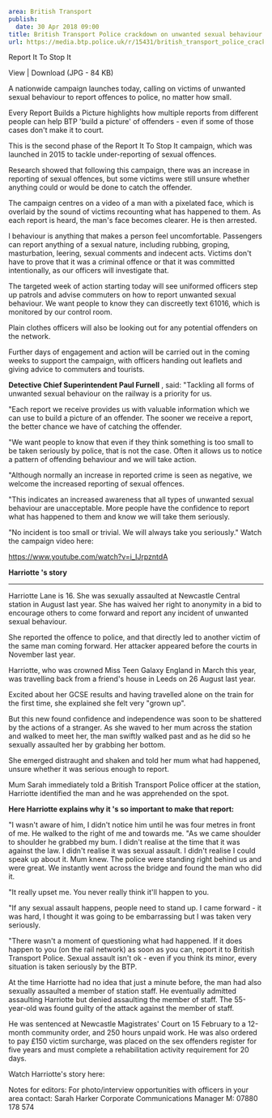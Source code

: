 ```yaml
area: British Transport
publish:
  date: 30 Apr 2018 09:00
title: British Transport Police crackdown on unwanted sexual behaviour on the rail network
url: https://media.btp.police.uk/r/15431/british_transport_police_crackdown_on_unwanted_se
```

Report It To Stop It

View | Download (JPG - 84 KB)

A nationwide campaign launches today, calling on victims of unwanted sexual behaviour to report offences to police, no matter how small.

Every Report Builds a Picture highlights how multiple reports from different people can help BTP 'build a picture' of offenders - even if some of those cases don't make it to court.

This is the second phase of the Report It To Stop It campaign, which was launched in 2015 to tackle under-reporting of sexual offences.

Research showed that following this campaign, there was an increase in reporting of sexual offences, but some victims were still unsure whether anything could or would be done to catch the offender.

The campaign centres on a video of a man with a pixelated face, which is overlaid by the sound of victims recounting what has happened to them. As each report is heard, the man's face becomes clearer. He is then arrested.

l behaviour is anything that makes a person feel uncomfortable. Passengers can report anything of a sexual nature, including rubbing, groping, masturbation, leering, sexual comments and indecent acts. Victims don't have to prove that it was a criminal offence or that it was committed intentionally, as our officers will investigate that.

The targeted week of action starting today will see uniformed officers step up patrols and advise commuters on how to report unwanted sexual behaviour. We want people to know they can discreetly text 61016, which is monitored by our control room.

Plain clothes officers will also be looking out for any potential offenders on the network.

Further days of engagement and action will be carried out in the coming weeks to support the campaign, with officers handing out leaflets and giving advice to commuters and tourists.

**Detective Chief Superintendent Paul Furnell** , said: "Tackling all forms of unwanted sexual behaviour on the railway is a priority for us.

"Each report we receive provides us with valuable information which we can use to build a picture of an offender. The sooner we receive a report, the better chance we have of catching the offender.

"We want people to know that even if they think something is too small to be taken seriously by police, that is not the case. Often it allows us to notice a pattern of offending behaviour and we will take action.

"Although normally an increase in reported crime is seen as negative, we welcome the increased reporting of sexual offences.

"This indicates an increased awareness that all types of unwanted sexual behaviour are unacceptable. More people have the confidence to report what has happened to them and know we will take them seriously.

"No incident is too small or trivial. We will always take you seriously."
Watch the campaign video here:

https://www.youtube.com/watch?v=i_IJrpzntdA

**Harriotte 's story**

** **

Harriotte Lane is 16. She was sexually assaulted at Newcastle Central station in August last year.
She has waived her right to anonymity in a bid to encourage others to come forward and report any incident of unwanted sexual behaviour.

She reported the offence to police, and that directly led to another victim of the same man coming forward.
Her attacker appeared before the courts in November last year.

Harriotte, who was crowned Miss Teen Galaxy England in March this year, was travelling back from a friend's house in Leeds on 26 August last year.

Excited about her GCSE results and having travelled alone on the train for the first time, she explained she felt very "grown up".

But this new found confidence and independence was soon to be shattered by the actions of a stranger.
As she waved to her mum across the station and walked to meet her, the man swiftly walked past and as he did so he sexually assaulted her by grabbing her bottom.

She emerged distraught and shaken and told her mum what had happened, unsure whether it was serious enough to report.

Mum Sarah immediately told a British Transport Police officer at the station, Harriotte identified the man and he was apprehended on the spot.

**Here Harriotte explains why it 's so important to make that report:**

"I wasn't aware of him, I didn't notice him until he was four metres in front of me. He walked to the right of me and towards me. "As we came shoulder to shoulder he grabbed my bum. I didn't realise at the time that it was against the law. I didn't realise it was sexual assault. I didn't realise I could speak up about it. Mum knew. The police were standing right behind us and were great. We instantly went across the bridge and found the man who did it.

"It really upset me. You never really think it'll happen to you.

"If any sexual assault happens, people need to stand up. I came forward - it was hard, I thought it was going to be embarrassing but I was taken very seriously.

"There wasn't a moment of questioning what had happened. If it does happen to you (on the rail network) as soon as you can, report it to British Transport Police. Sexual assault isn't ok - even if you think its minor, every situation is taken seriously by the BTP.

At the time Harriotte had no idea that just a minute before, the man had also sexually assaulted a member of station staff. He eventually admitted assaulting Harriotte but denied assaulting the member of staff.
The 55-year-old was found guilty of the attack against the member of staff.

He was sentenced at Newcastle Magistrates' Court on 15 February to a 12-month community order, and 250 hours unpaid work. He was also ordered to pay £150 victim surcharge, was placed on the sex offenders register for five years and must complete a rehabilitation activity requirement for 20 days.

Watch Harriotte's story here:

Notes for editors:
For photo/interview opportunities with officers in your area contact:
Sarah Harker
Corporate Communications Manager
M: 07880 178 574
